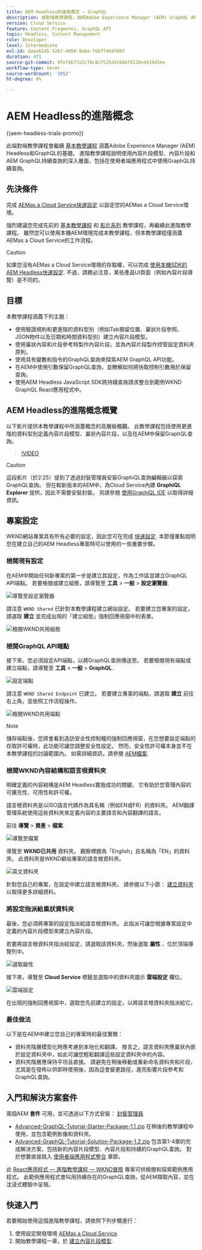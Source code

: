 ```yaml
---
title: AEM Headless的進階概念 — GraphQL
description: 端對端教學課程，說明Adobe Experience Manager (AEM) GraphQL API的進階概念。
version: Cloud Service
feature: Content Fragments, GraphQL API
topic: Headless, Content Management
role: Developer
level: Intermediate
exl-id: daae6145-5267-4958-9abe-f6b7f469f803
duration: 471
source-git-commit: 9fef4b77a2c70c8cf525d42686f4120e481945ee
workflow-type: tm+mt
source-wordcount: '1052'
ht-degree: 0%

---
```


# AEM Headless的進階概念

{{aem-headless-trials-promo}}

此端對端教學課程會繼續 [基本教學課程](../multi-step/overview.md) 涵蓋Adobe Experience Manager (AEM) Headless和GraphQL的基礎。 進階教學課程說明使用內容片段模型、內容片段和AEM GraphQL持續查詢的深入層面，包括在使用者端應用程式中使用GraphQL持續查詢。

## 先決條件

完成 [AEMas a Cloud Service快速設定](../quick-setup/cloud-service.md) 以設定您的AEMas a Cloud Service環境。

強烈建議您完成先前的 [基本教學課程](../multi-step/overview.md) 和 [影片系列](../video-series/modeling-basics.md) 教學課程，再繼續此進階教學課程。 雖然您可以使用本機AEM環境完成本教學課程，但本教學課程僅涵蓋AEMas a Cloud Service的工作流程。

>[!CAUTION]
>
>如果您沒有AEMas a Cloud Service環境的存取權，可以完成 [使用本機SDK的AEM Headless快速設定](https://experienceleague.adobe.com/docs/experience-manager-learn/getting-started-with-aem-headless/graphql/quick-setup/local-sdk.html). 不過，請務必注意，某些產品UI頁面（例如內容片段導覽）是不同的。



## 目標

本教學課程涵蓋下列主題：

* 使用驗證規則和更進階的資料型別（例如Tab預留位置、巢狀片段參照、JSON物件以及日期和時間資料型別）建立內容片段模型。
* 使用巢狀內容和片段參考時製作內容片段，並為內容片段製作控管設定資料夾原則。
* 使用具有變數和指令的GraphQL查詢來探索AEM GraphQL API功能。
* 在AEM中使用引數保留GraphQL查詢，並瞭解如何將快取控制引數用於保留查詢。
* 使用AEM Headless JavaScript SDK將持續查詢請求整合到範例WKND GraphQL React應用程式中。

## AEM Headless的進階概念概覽

以下影片提供本教學課程中所涵蓋概念的高層級概觀。 此教學課程包括使用更進階的資料型別定義內容片段模型、巢狀內容片段，以及在AEM中保留GraphQL查詢。

>[!VIDEO](https://video.tv.adobe.com/v/340035?quality=12&learn=on)

>[!CAUTION]
>
>這段影片（於2:25）提到了透過封裝管理員安裝GraphiQL查詢編輯器以探索GraphQL查詢。 但在較新版本的AEM中，為Cloud Service內建 **GraphiQL Explorer** 提供，因此不需要安裝封裝。 另請參閱 [使用GraphiQL IDE](https://experienceleague.adobe.com/docs/experience-manager-cloud-service/content/headless/graphql-api/graphiql-ide.html) 以取得詳細資訊。


## 專案設定

WKND網站專案具有所有必要的設定，因此您可在完成 [快速設定](../quick-setup/cloud-service.md). 本節僅重點說明您在建立自己的AEM Headless專案時可以使用的一些重要步驟。


### 檢閱現有設定

在AEM中開始任何新專案的第一步是建立其設定，作為工作區並建立GraphQL API端點。 若要檢閱或建立組態，請導覽至 **工具** > **一般** > **設定瀏覽器**.

![導覽至設定瀏覽器](assets/overview/create-configuration.png)

請注意 `WKND Shared` 已針對本教學課程建立網站設定。 若要建立您專案的設定，請選取 **建立** 並完成出現的「建立組態」強制回應視窗中的表單。

![檢閱WKND共用組態](assets/overview/review-wknd-shared-configuration.png)

### 檢閱GraphQL API端點

接下來，您必須設定API端點，以將GraphQL查詢傳送至。 若要檢閱現有端點或建立端點，請導覽至 **工具** > **一般** > **GraphQL**.

![設定端點](assets/overview/endpoints.png)

請注意 `WKND Shared Endpoint` 已建立。 若要建立專案的端點，請選取 **建立** 前往右上角，並依照工作流程操作。

![檢閱WKND共用端點](assets/overview/review-wknd-shared-endpoint.png)

>[!NOTE]
>
> 儲存端點後，您將會看到造訪安全性控制檯的強制回應視窗，在您想要設定端點的存取許可權時，此功能可讓您調整安全性設定。 然而，安全性許可權本身並不在本教學課程的討論範圍內。 如需詳細資訊，請參閱 [AEM檔案](https://experienceleague.adobe.com/docs/experience-manager-65/administering/security/security.html).

### 檢閱WKND內容結構和語言根資料夾

明確定義的內容結構是AEM Headless實施成功的關鍵。 它有助於您管理內容的可擴充性、可用性和許可權。

語言根資料夾是以ISO語言代碼作為其名稱（例如EN或FR）的資料夾。 AEM翻譯管理系統使用這些資料夾來定義內容的主要語言和內容翻譯的語言。

前往 **導覽** > **資產** > **檔案**.

![導覽至檔案](assets/overview/files.png)

導覽至 **WKND已共用** 資料夾。 觀察標題為「English」且名稱為「EN」的資料夾。 此資料夾是WKND網站專案的語言根資料夾。

![英文資料夾](assets/overview/english.png)

針對您自己的專案，在設定中建立語言根資料夾。 請參閱以下小節： [建立資料夾](/help/headless-tutorial/graphql/advanced-graphql/author-content-fragments.md#create-folders) 以取得更多詳細資料。

### 將設定指派給巢狀資料夾

最後，您必須將專案的設定指派給語言根資料夾。 此指派可讓您根據專案設定中定義的內容片段模型來建立內容片段。

若要將語言根資料夾指派給設定，請選取該資料夾，然後選取 **屬性** ，位於頂端導覽列中。

![選取屬性](assets/overview/properties.png)

接下來，導覽至 **Cloud Service** 標籤並選取中的資料夾圖示 **雲端設定** 欄位。

![雲端設定](assets/overview/cloud-conf.png)

在出現的強制回應視窗中，選取您先前建立的設定，以將語言根資料夾指派給它。

### 最佳做法

以下是在AEM中建立您自己的專案時的最佳實務：

* 資料夾階層模型化時應考慮到本地化和翻譯。 換言之，語言資料夾應巢狀內嵌於設定資料夾中，如此可讓您輕鬆翻譯這些設定資料夾中的內容。
* 資料夾階層應保持平坦且直接。 請避免在稍後移動或重新命名資料夾和片段，尤其是在發佈以供即時使用後，因為這會變更路徑，進而影響片段參考和GraphQL查詢。

## 入門和解決方案套件

兩個AEM **套件** 可用，並可透過以下方式安裝： [封裝管理員](/help/headless-tutorial/graphql/advanced-graphql/author-content-fragments.md#sample-content)

* [Advanced-GraphQL-Tutorial-Starter-Package-1.1.zip](/help/headless-tutorial/graphql/advanced-graphql/assets/tutorial-files/Advanced-GraphQL-Tutorial-Starter-Package-1.1.zip) 在稍後的教學課程中使用，並包含範例影像和資料夾。
* [Advanced-GraphQL-Tutorial-Solution-Package-1.2.zip](/help/headless-tutorial/graphql/advanced-graphql/assets/tutorial-files/Advanced-GraphQL-Tutorial-Solution-Package-1.2.zip) 包含第1-4章的完成解決方案，包括新的內容片段模型、內容片段和持續的GraphQL查詢。 對於想要直接跳入 [使用者端應用程式整合](/help/headless-tutorial/graphql/advanced-graphql/client-application-integration.md) 章節。


此 [React應用程式 — 進階教學課程 — WKND冒險](https://github.com/adobe/aem-guides-wknd-graphql/blob/main/advanced-tutorial/README.md) 專案可供檢閱和探索範例應用程式。 此範例應用程式會叫用持續存在的GraphQL查詢，從AEM擷取內容，並在沈浸式體驗中呈現。

## 快速入門

若要開始使用這個進階教學課程，請依照下列步驟進行：

1. 使用設定開發環境 [AEMas a Cloud Service](../quick-setup/cloud-service.md).
1. 開始教學課程一章，於 [建立內容片段模型](/help/headless-tutorial/graphql/advanced-graphql/create-content-fragment-models.md).
